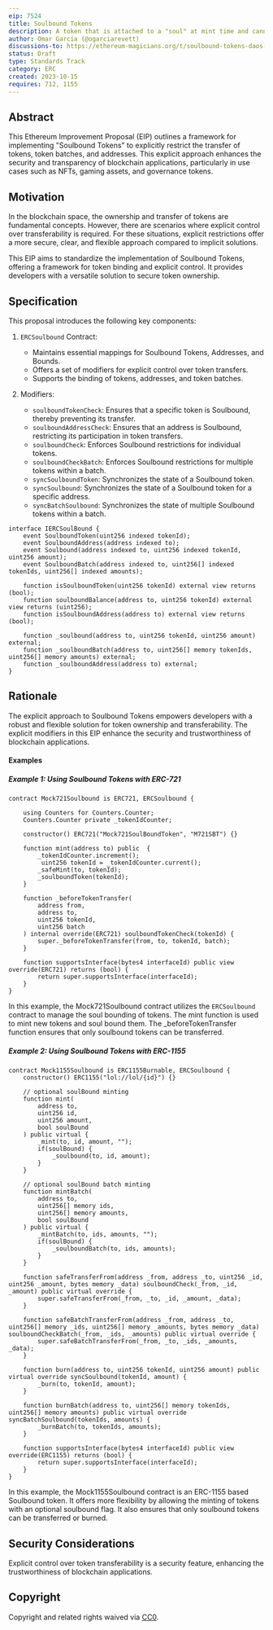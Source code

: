 ```yaml
---
eip: 7524
title: Soulbound Tokens
description: A token that is attached to a "soul" at mint time and cannot be transferred after that.
author: Omar Garcia (@ogarciarevett)
discussions-to: https://ethereum-magicians.org/t/soulbound-tokens-daos-and-web3-games/16104
status: Draft
type: Standards Track
category: ERC
created: 2023-10-15
requires: 712, 1155
---
```


## Abstract

This Ethereum Improvement Proposal (EIP) outlines a framework for implementing "Soulbound Tokens" to explicitly restrict the transfer of tokens, token batches, and addresses. This explicit approach enhances the security and transparency of blockchain applications, particularly in use cases such as NFTs, gaming assets, and governance tokens.

## Motivation

In the blockchain space, the ownership and transfer of tokens are fundamental concepts. However, there are scenarios where explicit control over transferability is required. For these situations, explicit restrictions offer a more secure, clear, and flexible approach compared to implicit solutions.

This EIP aims to standardize the implementation of Soulbound Tokens, offering a framework for token binding and explicit control. It provides developers with a versatile solution to secure token ownership.

## Specification

This proposal introduces the following key components:

1. `ERCSoulbound` Contract:
   - Maintains essential mappings for Soulbound Tokens, Addresses, and Bounds.
   - Offers a set of modifiers for explicit control over token transfers.
   - Supports the binding of tokens, addresses, and token batches.

2. Modifiers:
   - `soulboundTokenCheck`: Ensures that a specific token is Soulbound, thereby preventing its transfer.
   - `soulboundAddressCheck`: Ensures that an address is Soulbound, restricting its participation in token transfers.
   - `soulboundCheck`: Enforces Soulbound restrictions for individual tokens.
   - `soulboundCheckBatch`: Enforces Soulbound restrictions for multiple tokens within a batch.
   - `syncSoulboundToken`: Synchronizes the state of a Soulbound token.
   - `syncSoulbound`: Synchronizes the state of a Soulbound token for a specific address.
   - `syncBatchSoulbound`: Synchronizes the state of multiple Soulbound tokens within a batch.

```solidity
interface IERCSoulBound {
    event SoulboundToken(uint256 indexed tokenId);
    event SoulboundAddress(address indexed to);
    event Soulbound(address indexed to, uint256 indexed tokenId, uint256 amount);
    event SoulboundBatch(address indexed to, uint256[] indexed tokenIds, uint256[] indexed amounts);

    function isSoulboundToken(uint256 tokenId) external view returns (bool);
    function soulboundBalance(address to, uint256 tokenId) external view returns (uint256);
    function isSoulboundAddress(address to) external view returns (bool);

    function _soulbound(address to, uint256 tokenId, uint256 amount) external;
    function _soulboundBatch(address to, uint256[] memory tokenIds, uint256[] memory amounts) external;
    function _soulboundAddress(address to) external;
}

```

## Rationale

The explicit approach to Soulbound Tokens empowers developers with a robust and flexible solution for token ownership and transferability. The explicit modifiers in this EIP enhance the security and trustworthiness of blockchain applications.

#### Examples

##### Example 1: Using Soulbound Tokens with ERC-721

```solidity
contract Mock721Soulbound is ERC721, ERCSoulbound {

    using Counters for Counters.Counter;
    Counters.Counter private _tokenIdCounter;

    constructor() ERC721("Mock721SoulBoundToken", "M721SBT") {}

    function mint(address to) public  {
        _tokenIdCounter.increment();
         uint256 tokenId = _tokenIdCounter.current();
        _safeMint(to, tokenId);
        _soulboundToken(tokenId);
    }

    function _beforeTokenTransfer(
        address from,
        address to,
        uint256 tokenId,
        uint256 batch
    ) internal override(ERC721) soulboundTokenCheck(tokenId) {
        super._beforeTokenTransfer(from, to, tokenId, batch);
    }

    function supportsInterface(bytes4 interfaceId) public view override(ERC721) returns (bool) {
        return super.supportsInterface(interfaceId);
    }
}
```

In this example, the Mock721Soulbound contract utilizes the `ERCSoulbound` contract to manage the soul bounding of tokens. The mint function is used to mint new tokens and soul bound them. The _beforeTokenTransfer function ensures that only soulbound tokens can be transferred.

##### Example 2: Using Soulbound Tokens with ERC-1155

```solidity
contract Mock1155Soulbound is ERC1155Burnable, ERCSoulbound {
    constructor() ERC1155("lol://lol/{id}") {}

    // optional soulBound minting
    function mint(
        address to,
        uint256 id,
        uint256 amount,
        bool soulBound
    ) public virtual {
        _mint(to, id, amount, "");
        if(soulBound) {
            _soulbound(to, id, amount);
        }
    }

    // optional soulBound batch minting
    function mintBatch(
        address to,
        uint256[] memory ids,
        uint256[] memory amounts,
        bool soulBound
    ) public virtual {
        _mintBatch(to, ids, amounts, "");
        if(soulBound) {
            _soulboundBatch(to, ids, amounts);
        }
    }

    function safeTransferFrom(address _from, address _to, uint256 _id, uint256 _amount, bytes memory _data) soulboundCheck(_from, _id, _amount) public virtual override {
        super.safeTransferFrom(_from, _to, _id, _amount, _data);
    }

    function safeBatchTransferFrom(address _from, address _to, uint256[] memory _ids, uint256[] memory _amounts, bytes memory _data) soulboundCheckBatch(_from, _ids, _amounts) public virtual override {
        super.safeBatchTransferFrom(_from, _to, _ids, _amounts, _data);
    }

    function burn(address to, uint256 tokenId, uint256 amount) public virtual override syncSoulbound(tokenId, amount) {
        _burn(to, tokenId, amount);
    }

    function burnBatch(address to, uint256[] memory tokenIds, uint256[] memory amounts) public virtual override syncBatchSoulbound(tokenIds, amounts) {
        _burnBatch(to, tokenIds, amounts);
    }

    function supportsInterface(bytes4 interfaceId) public view override(ERC1155) returns (bool) {
        return super.supportsInterface(interfaceId);
    }
}

```

In this example, the Mock1155Soulbound contract is an ERC-1155 based Soulbound token. It offers more flexibility by allowing the minting of tokens with an optional soulbound flag. It also ensures that only soulbound tokens can be transferred or burned.

## Security Considerations

Explicit control over token transferability is a security feature, enhancing the trustworthiness of blockchain applications.

## Copyright

Copyright and related rights waived via [CC0](../LICENSE.md).

